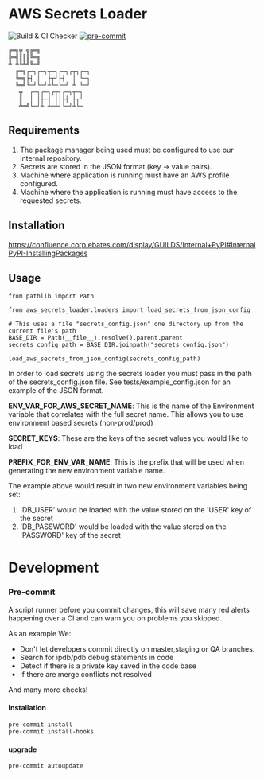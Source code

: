 # AWS Secrets Loader
![Build & CI Checker](https://github.com/rewards-lifecycle/aws-secrets-loader/workflows/Build%20&%20CI%20Checker/badge.svg)
[![pre-commit](https://img.shields.io/badge/pre--commit-enabled-brightgreen?logo=pre-commit&logoColor=white)](https://github.com/pre-commit/pre-commit)

```
╔═╗╦ ╦╔═╗
╠═╣║║║╚═╗
╩ ╩╚╩╝╚═╝
  ╔═╗┌─┐┌─┐┬─┐┌─┐┌┬┐┌─┐
  ╚═╗├┤ │  ├┬┘├┤  │ └─┐
  ╚═╝└─┘└─┘┴└─└─┘ ┴ └─┘
   ╦  ┌─┐┌─┐┌┬┐┌─┐┬─┐
   ║  │ │├─┤ ││├┤ ├┬┘
   ╩═╝└─┘┴ ┴─┴┘└─┘┴└─
```
## Requirements
1) The package manager being used must be configured to use our internal repository.
2) Secrets are stored in the JSON format (key -> value pairs).
1) Machine where application is running must have an AWS profile configured.
3) Machine where the application is running must have access to the requested secrets.

## Installation
https://confluence.corp.ebates.com/display/GUILDS/Internal+PyPI#InternalPyPI-InstallingPackages

## Usage
```
from pathlib import Path

from aws_secrets_loader.loaders import load_secrets_from_json_config

# This uses a file "secrets_config.json" one directory up from the current file's path
BASE_DIR = Path(__file__).resolve().parent.parent
secrets_config_path = BASE_DIR.joinpath("secrets_config.json")

load_aws_secrets_from_json_config(secrets_config_path)
```

In order to load secrets using the secrets loader you must pass in the path of the secrets_config.json file. See
tests/example_config.json for an example of the JSON format.

**ENV_VAR_FOR_AWS_SECRET_NAME**: This is the name of the Environment variable that correlates with the full secret name. This allows you to use environment based secrets (non-prod/prod)

**SECRET_KEYS**: These are the keys of the secret values you would like to load

**PREFIX_FOR_ENV_VAR_NAME**: This is the prefix that will be used when generating the new environment variable name.

The example above would result in two new environment variables being set:
1) 'DB_USER' would be loaded with the value stored on the 'USER' key of the secret
2) 'DB_PASSWORD' would be loaded with the value stored on the 'PASSWORD' key of the secret

# Development
### Pre-commit
A script runner before you commit changes, this will save many red alerts happening over a CI and can warn you on problems you skipped.

As an example We:
* Don't let developers commit directly on master,staging or QA branches.
* Search for ipdb/pdb debug statements in code
* Detect if there is a private key saved in the code base
* If there are merge conflicts not resolved

And many more checks!

#### Installation

```
pre-commit install
pre-commit install-hooks
```

#### upgrade

```
pre-commit autoupdate
```
